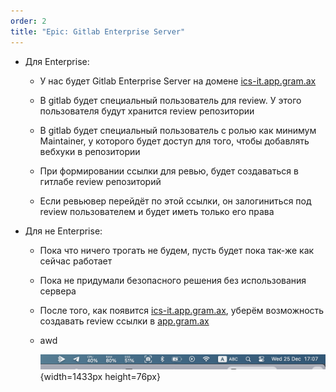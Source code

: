 ```yaml
---
order: 2
title: "Epic: Gitlab Enterprise Server"
---
```


-  Для Enterprise:

   -  У нас будет Gitlab Enterprise Server на домене [ics-it.app.gram.ax](https://ics-it.app.gram.ax)

   -  В gitlab будет специальный пользователь для review. У этого пользователя будут хранится review репозитории

   -  В gitlab будет специальный пользователь с ролью как минимум Maintainer, у которого будет доступ для того, чтобы добавлять вебхуки в репозитории

   -  При формировании ссылки для ревью, будет создаваться в гитлабе review репозиторий

   -  Если ревьювер перейдёт по этой ссылки, он залогиниться под review пользователем и будет иметь только его права

-  Для не Enterprise:

   -  Пока что ничего трогать не будем, пусть будет пока так-же как сейчас работает

   -  Пока не придумали безопасного решения без использования сервера

   -  После того, как появится [ics-it.app.gram.ax](https://ics-it.app.gram.ax), уберём возможность создавать review ссылки в [app.gram.ax](https://gram.ax)

   -  awd

      ![](./epic-gitlab-enterprise-server.png){width=1433px height=76px}
